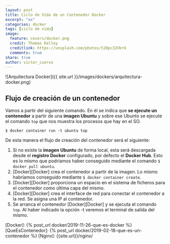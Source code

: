 ```yaml
---
layout: post
title: Ciclo de Vida de un Contenedor Docker
excerpt: "xx"
categories: docker
tags: [ciclo de vida]
image:
  feature: covers/docker.png
  credit: Thomas Kelley
  creditlink: https://unsplash.com/photos/t20pc32VbrU
  comments: true
share: true
author: victor_cuervo
---
```


![Arquitectura Docker]({{ site.url }}/images/dockers/arquitectura-docker.png)



## Flujo de creación de un contenedor

Vamos a partir del siguiente comando. En él se indica que **se ejecute un contenedor** a partir de una **imagen Ubuntu** y sobre ese Ubunto se ejecute el comando `top` que nos muestra los procesos que hay en el SO.

`$ docker container run -t ubuntu top`

De esta manera el flujo de creación del contenedor será el siguiente:

1. Si no existe la **imagen Ubuntu** de forma local, esta será descargada desde el **registro Docker** configurado, por defecto el **Docker Hub**. Esto es lo mismo que podríamos haber conseguido mediante el comando `$ docker pull ubuntu`.
2. [Docker][Docker] crea el contenedor a partir de la imagen. Lo mismo habríamos conseguido mediante `$ docker container create`.
3. [Docker][Docker] proporciona un espacio en el sistema de ficheros para el contenedor como última capa del mismo.
4. [Docker][Docker] crea el interface de red para conectar el contenedor a la red. Se asigna una IP al contenedor.
5. Se arranca el contenedor [Docker][Docker] y se ejecuta el comando `top`. Al haber indicado la opción -t veremos el terminal de salida del mismo.



[Docker]: {% post_url docker/2019-11-26-que-es-docker %}
[QueEsContenedor]: {% post_url docker/2019-02-18-que-es-un-contenedor %}
[Nginx]: {{site.url}}/nginx/
